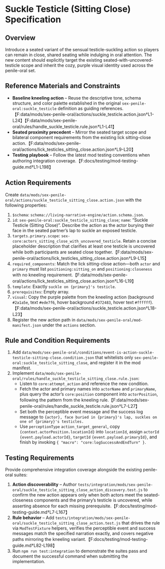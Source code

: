 # Suckle Testicle (Sitting Close) Specification

## Overview

Introduce a seated variant of the sensual testicle-suckling action so players can remain in close, shared seating while indulging in oral attention. The new content should explicitly target the existing seated-with-uncovered-testicle scope and inherit the cozy, purple visual identity used across the penile-oral set.

## Reference Materials and Constraints

- **Baseline kneeling action** – Reuse the descriptive tone, schema structure, and color palette established in the original `sex-penile-oral:suckle_testicle` definition as guiding references.【F:data/mods/sex-penile-oral/actions/suckle_testicle.action.json†L1-L24】【F:data/mods/sex-penile-oral/rules/handle_suckle_testicle.rule.json†L1-L41】
- **Seated proximity precedent** – Mirror the seated target scope and bilateral component requirements from the existing lick sitting-close action.【F:data/mods/sex-penile-oral/actions/lick_testicles_sitting_close.action.json†L9-L20】
- **Testing playbook** – Follow the latest mod testing conventions when authoring integration coverage.【F:docs/testing/mod-testing-guide.md†L1-L198】

## Action Requirements

Create `data/mods/sex-penile-oral/actions/suckle_testicle_sitting_close.action.json` with the following properties:

1. `$schema`: `schema://living-narrative-engine/action.schema.json`.
2. `id`: `sex-penile-oral:suckle_testicle_sitting_close`; `name`: “Suckle Testicle (Sitting Close)”. Describe the action as the actor burying their face in the seated partner’s lap to suckle an exposed testicle.
3. `targets.primary.scope`: `sex-core:actors_sitting_close_with_uncovered_testicle`. Retain a concise placeholder description that clarifies at least one testicle is uncovered while both participants are seated close together.【F:data/mods/sex-penile-oral/actions/lick_testicles_sitting_close.action.json†L9-L15】
4. `required_components`: Match the lick sitting-close action—both `actor` and `primary` must list `positioning:sitting_on` and `positioning:closeness` with no kneeling requirement.【F:data/mods/sex-penile-oral/actions/lick_testicles_sitting_close.action.json†L16-L19】
5. `template`: Exactly `suckle on {primary}'s testicle`.
6. `prerequisites`: Empty array.
7. `visual`: Copy the purple palette from the kneeling action (background `#2a1a5e`, text `#ede7f6`, hover background `#372483`, hover text `#ffffff`).【F:data/mods/sex-penile-oral/actions/suckle_testicle.action.json†L18-L23】
8. Register the new action path in `data/mods/sex-penile-oral/mod-manifest.json` under the `actions` section.

## Rule and Condition Requirements

1. Add `data/mods/sex-penile-oral/conditions/event-is-action-suckle-testicle-sitting-close.condition.json` that whitelists only `sex-penile-oral:suckle_testicle_sitting_close`, and register it in the mod manifest.
2. Implement `data/mods/sex-penile-oral/rules/handle_suckle_testicle_sitting_close.rule.json`:
   - Listen to `core:attempt_action` and reference the new condition.
   - Fetch the actor and primary names into `actorName` and `primaryName`, plus query the actor’s `core:position` component into `actorPosition`, following the pattern from the kneeling rule.【F:data/mods/sex-penile-oral/rules/handle_suckle_testicle.rule.json†L7-L27】
   - Set both the perceptible event message and the success log message to `{actor}, face buried in {primary}'s lap, suckles on one of {primary}'s testicles.`
   - Use `perceptionType` `action_target_general`, copy `{context.actorPosition.locationId}` into `locationId`, assign `actorId` `{event.payload.actorId}`, `targetId` `{event.payload.primaryId}`, and finish by invoking `{ "macro": "core:logSuccessAndEndTurn" }`.

## Testing Requirements

Provide comprehensive integration coverage alongside the existing penile-oral suites:

1. **Action discoverability** – Author `tests/integration/mods/sex-penile-oral/suckle_testicle_sitting_close_action_discovery.test.js` to confirm the new action appears only when both actors meet the seated-closeness components and the primary’s testicle is uncovered, while asserting absence for each missing prerequisite.【F:docs/testing/mod-testing-guide.md†L7-L167】
2. **Rule behavior** – Add `tests/integration/mods/sex-penile-oral/suckle_testicle_sitting_close_action.test.js` that drives the rule via `ModTestFixture` helpers, verifies the perceptible event and success messages match the specified narration exactly, and covers negative paths mirroring the kneeling variant.【F:docs/testing/mod-testing-guide.md†L82-L198】
3. Run `npm run test:integration` to demonstrate the suites pass and document the successful command when submitting the implementation.
